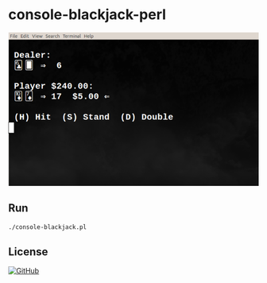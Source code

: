 # console-blackjack-perl

![Blackjack](https://raw.githubusercontent.com/gdonald/console-blackjack-perl/master/bj.png)

## Run

    ./console-blackjack.pl

## License

[![GitHub](https://img.shields.io/github/license/gdonald/console-blackjack-perl)](https://github.com/gdonald/console-blackjack-perl/blob/master/LICENSE)

